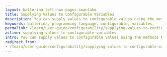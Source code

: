 ```yaml
---
layout: ballerina-left-nav-pages-swanlake
title: Supplying Values to Configurable Variables
description: You can supply values to configurable values using the methods below.
keywords: ballerina, programming language, configurable, variables, 
permalink: /learn/user-guide/configurability/supplying-values-to-configurable-variables/
active: supplying-values-to-configurable-variables
intro: You can supply values to configurable values using the methods below.
redirect_from:
- /learn/user-guide/configurability/supplying-values-to-configurable-variables
---
```




